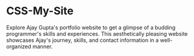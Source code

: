 # CSS-My-Site
Explore Ajay Gupta's portfolio website to get a glimpse of a budding programmer's skills and experiences. This aesthetically pleasing website showcases Ajay's journey, skills, and contact information in a well-organized manner.
